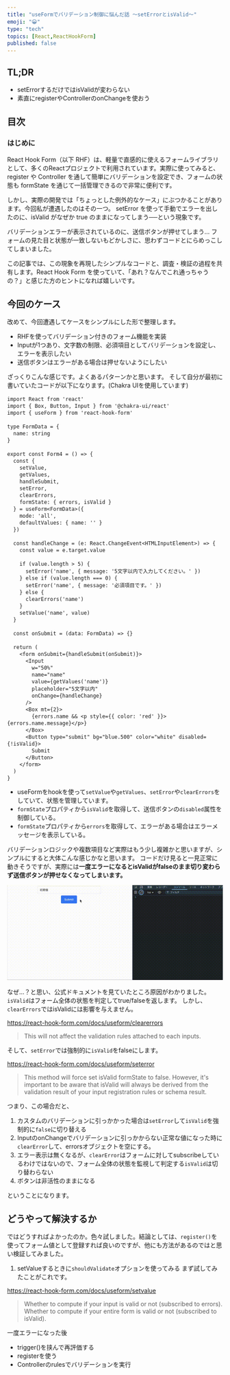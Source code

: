 ```yaml
---
title: "useFormでバリデーション制御に悩んだ話 〜setErrorとisValid〜"
emoji: "😀"
type: "tech"
topics: [React,ReactHookForm]
published: false
---
```


## TL;DR
- setErrorするだけではisValidが変わらない
- 素直にregisterやControllerのonChangeを使おう

## 目次

### はじめに
React Hook Form（以下 RHF）は、軽量で直感的に使えるフォームライブラリとして、多くのReactプロジェクトで利用されています。実際に使ってみると、register や Controller を通して簡単にバリデーションを設定でき、フォームの状態も formState を通じて一括管理できるので非常に便利です。

しかし、実際の開発では「ちょっとした例外的なケース」にぶつかることがあります。今回私が遭遇したのはその一つ。
setError を使って手動でエラーを出したのに、isValid がなぜか true のままになってしまう──という現象です。

バリデーションエラーが表示されているのに、送信ボタンが押せてしまう…
フォームの見た目と状態が一致しないもどかしさに、思わずコードとにらめっこしてしまいました。

この記事では、この現象を再現したシンプルなコードと、調査・検証の過程を共有します。React Hook Form を使っていて、「あれ？なんでこれ通っちゃうの？」と感じた方のヒントになれば嬉しいです。

## 今回のケース
改めて、今回遭遇してケースをシンプルにした形で整理します。
- RHFを使ってバリデーション付きのフォーム機能を実装
- Inputが1つあり、文字数の制限、必須項目としてバリデーションを設定し、エラーを表示したい
- 送信ボタンはエラーがある場合は押せないようにしたい

ざっくりこんな感じです。よくあるパターンかと思います。
そして自分が最初に書いていたコードが以下になります。(Chakra UIを使用しています)
```tsx
import React from 'react'
import { Box, Button, Input } from '@chakra-ui/react'
import { useForm } from 'react-hook-form'

type FormData = {
  name: string
}

export const Form4 = () => {
  const {
    setValue,
    getValues,
    handleSubmit,
    setError,
    clearErrors,
    formState: { errors, isValid }
  } = useForm<FormData>({
    mode: 'all',
    defaultValues: { name: '' }
  })

  const handleChange = (e: React.ChangeEvent<HTMLInputElement>) => {
    const value = e.target.value

    if (value.length > 5) {
      setError('name', { message: '5文字以内で入力してください。' })
    } else if (value.length === 0) {
      setError('name', { message: '必須項目です。' })
    } else {
      clearErrors('name')
    }
    setValue('name', value)
  }

  const onSubmit = (data: FormData) => {}

  return (
    <form onSubmit={handleSubmit(onSubmit)}>
      <Input
        w="50%"
        name="name"
        value={getValues('name')}
        placeholder="5文字以内"
        onChange={handleChange}
      />
      <Box mt={2}>
        {errors.name && <p style={{ color: 'red' }}>{errors.name.message}</p>}
      </Box>
      <Button type="submit" bg="blue.500" color="white" disabled={!isValid}>
        Submit
      </Button>
    </form>
  )
}
```
- useFormをhookを使って`setValue`や`getValues`、`setError`や`clearErrors`をしていて、状態を管理しています。
- `formState`プロパティから`isValid`を取得して、送信ボタンの`disabled`属性を制御している。
- `formState`プロパティから`errors`を取得して、エラーがある場合はエラーメッセージを表示している。

バリデーションロジックや複数項目など実際はもう少し複雑かと思いますが、シンプルにすると大体こんな感じかなと思います。
コードだけ見ると一見正常に動きそうですが、実際には**一度エラーになるとisValidがfalseのまま切り変わらず送信ボタンが押せなくなってしまいます。**

![a](/images/rhf-1.gif)

なぜ...？と思い、公式ドキュメントを見ていたところ原因がわかりました。
`isValid`はフォーム全体の状態を判定してtrue/falseを返します。
しかし、`clearErrors`ではisValidには影響を与えません。

https://react-hook-form.com/docs/useform/clearerrors

> This will not affect the validation rules attached to each inputs.

そして、`setError`では強制的に`isValid`をfalseにします。

https://react-hook-form.com/docs/useform/seterror

> This method will force set isValid formState to false. However, it's important to be aware that isValid will always be derived from the validation result of your input registration rules or schema result.

つまり、この場合だと、
1. カスタムのバリデーションに引っかかった場合は`setError`して`isValid`を強制的に`false`に切り替える
2. InputのonChangeでバリデーションに引っかからない正常な値になった時に`clearError`して、errorsオブジェクトを空にする。
3. エラー表示は無くなるが、`clearError`はフォームに対してsubscribeしているわけではないので、フォーム全体の状態を監視して判定する`isValid`は切り替わらない
4. ボタンは非活性のままになる

ということになります。

## どうやって解決するか
ではどうすればよかったのか。色々試しました。結論としては、`register()`を使ってフォーム値として登録すれば良いのですが、他にも方法があるのではと思い検証してみました。

1. setValueするときに`shouldValidate`オプションを使ってみる
まず試してみたことがこれです。

https://react-hook-form.com/docs/useform/setvalue

>Whether to compute if your input is valid or not (subscribed to errors).
Whether to compute if your entire form is valid or not (subscribed to isValid).

一度エラーになった後

- trigger()を挟んで再評価する
- registerを使う
- Controllerのrulesでバリデーションを実行